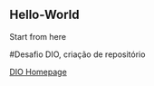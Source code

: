 ## Hello-World
Start from here

#Desafio DIO, criação de repositório

[DIO Homepage](https://www.google.com/url?sa=t&rct=j&q=&esrc=s&source=web&cd=&cad=rja&uact=8&ved=2ahUKEwi0tpjIo4D5AhWsupUCHd8PDZ4QFnoECBMQAQ&url=https%3A%2F%2Fwww.dio.me%2F&usg=AOvVaw3P75GLlstjORQVFDCyOyYk)
